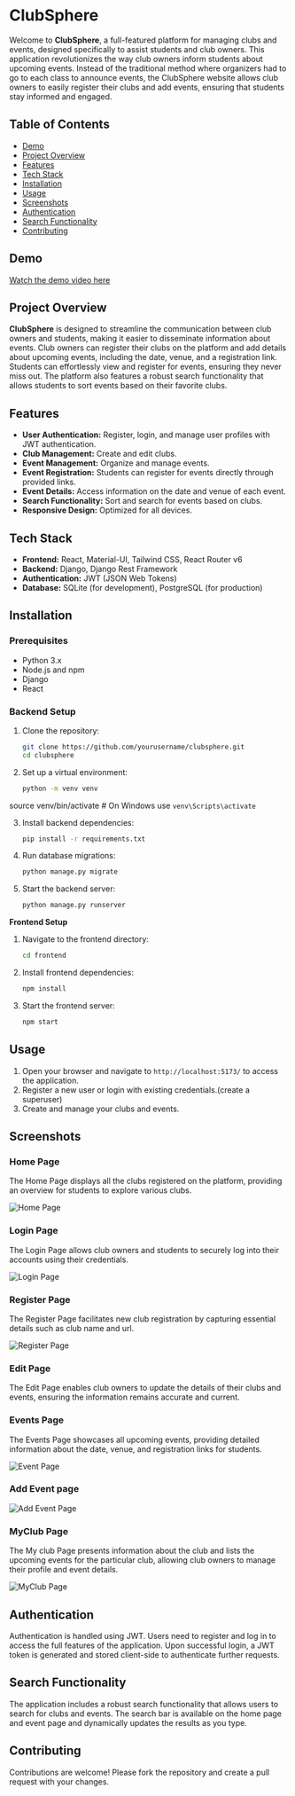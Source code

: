 # ClubSphere

Welcome to **ClubSphere**, a full-featured platform for managing clubs and events, designed specifically to assist students and club owners. This application revolutionizes the way club owners inform students about upcoming events. Instead of the traditional method where organizers had to go to each class to announce events, the ClubSphere website allows club owners to easily register their clubs and add events, ensuring that students stay informed and engaged.

## Table of Contents
- [Demo](#demo)
- [Project Overview](#project-overview)
- [Features](#features)
- [Tech Stack](#tech-stack)
- [Installation](#installation)
- [Usage](#usage)
- [Screenshots](#screenshots)
- [Authentication](#authentication)
- [Search Functionality](#search-functionality)
- [Contributing](#contributing)








## Demo
[Watch the demo video here](https://github.com/Dharshansk16/Club-Sphere/assets/142658700/d14c733b-490b-4151-a82a-568fe513a57a)

## Project Overview
**ClubSphere** is designed to streamline the communication between club owners and students, making it easier to disseminate information about events. Club owners can register their clubs on the platform and add details about upcoming events, including the date, venue, and a registration link. Students can effortlessly view and register for events, ensuring they never miss out. The platform also features a robust search functionality that allows students to sort events based on their favorite clubs.

## Features
- **User Authentication:** Register, login, and manage user profiles with JWT authentication.
- **Club Management:** Create and edit clubs.
- **Event Management:** Organize and manage events.
- **Event Registration:** Students can register for events directly through provided links.
- **Event Details:** Access information on the date and venue of each event.
- **Search Functionality:** Sort and search for events based on clubs.
- **Responsive Design:** Optimized for all devices.

## Tech Stack
- **Frontend:** React, Material-UI, Tailwind CSS, React Router v6
- **Backend:** Django, Django Rest Framework
- **Authentication:** JWT (JSON Web Tokens)
- **Database:** SQLite (for development), PostgreSQL (for production)

## Installation
### Prerequisites
- Python 3.x
- Node.js and npm
- Django
- React

### Backend Setup
1. Clone the repository:
   ```bash
   git clone https://github.com/yourusername/clubsphere.git
   cd clubsphere
   
2. Set up a virtual environment:
   ```bash
   python -m venv venv
source venv/bin/activate  # On Windows use `venv\Scripts\activate`

3. Install backend dependencies:
   ```bash
   pip install -r requirements.txt
4. Run database migrations:
   ```bash
   python manage.py migrate
5. Start the backend server:
   ```bash
   python manage.py runserver

 **Frontend Setup**
1. Navigate to the frontend directory:
   ```bash
   cd frontend
2. Install frontend dependencies:
   ```bash
   npm install
3. Start the frontend server:
   ```bash
   npm start

## Usage
1. Open your browser and navigate to `http://localhost:5173/` to access the application.
2. Register a new user or login with existing credentials.(create a superuser)
3. Create and manage your clubs and events.

## Screenshots
### Home Page
The Home Page displays all the clubs registered on the platform, providing an overview for students to explore various clubs.

![Home Page](https://github.com/Dharshansk16/Club-Sphere/assets/142658700/3332ad64-09e6-474b-ae7f-beabfa2a1efa)

### Login Page
The Login Page allows club owners and students to securely log into their accounts using their credentials.

![Login Page](https://github.com/Dharshansk16/Club-Sphere/assets/142658700/159c5baf-e8ab-4fbe-9088-9dfd938f3b06)

### Register Page
The Register Page facilitates new club registration by capturing essential details such as club name and url.

![Register Page](https://github.com/Dharshansk16/Club-Sphere/assets/142658700/85b94def-239c-4674-979e-302958c1b4f9)

### Edit Page
The Edit Page enables club owners to update the details of their clubs and events, ensuring the information remains accurate and current.

### Events Page
The Events Page showcases all upcoming events, providing detailed information about the date, venue, and registration links for students.

![Event Page](https://github.com/Dharshansk16/Club-Sphere/assets/142658700/f0ca721a-c8ff-482f-ad35-44252af2559c)

### Add Event page

![Add Event Page](https://github.com/Dharshansk16/Club-Sphere/assets/142658700/31f8c92e-7082-4fcd-9742-4ae99c5768ab)

### MyClub Page
The My club Page presents information about the club and lists the upcoming events for the particular club, allowing club owners to manage their profile and event details.


![MyClub Page](https://github.com/Dharshansk16/Club-Sphere/assets/142658700/30baf2ff-d25a-41fc-92b1-3e70b835f67b)


## Authentication
Authentication is handled using JWT. Users need to register and log in to access the full features of the application. Upon successful login, a JWT token is generated and stored client-side to authenticate further requests.

## Search Functionality
The application includes a robust search functionality that allows users to search for clubs and events. The search bar is available on the home page  and event page and dynamically updates the results as you type.

## Contributing
Contributions are welcome! Please fork the repository and create a pull request with your changes.























